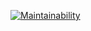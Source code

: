 [![Maintainability](https://api.codeclimate.com/v1/badges/a661271dd24542a052c2/maintainability)](https://codeclimate.com/github/Ghoouter/python-project-49/maintainability)
